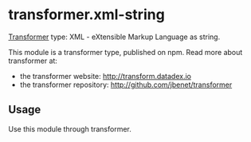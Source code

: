 # transformer.xml-string

[Transformer](http://github.com/jbenet/transformer) type: XML - eXtensible Markup Language as string.

This module is a transformer type, published on npm. Read more about transformer at:

- the transformer website: <http://transform.datadex.io>
- the transformer repository: <http://github.com/jbenet/transformer>

## Usage

Use this module through transformer.


